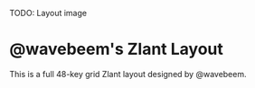 TODO: Layout image

# @wavebeem's Zlant Layout

This is a full 48-key grid Zlant layout designed by @wavebeem.
